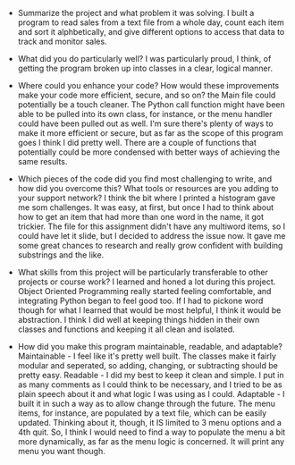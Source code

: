 - Summarize the project and what problem it was solving.
   I built a program to read sales from a text file from a whole day, count each item and sort it alphbetically, and give different options to access that data to track and monitor sales. 

- What did you do particularly well?
   I was particularly proud, I think, of getting the program broken up into classes in a clear, logical manner. 

- Where could you enhance your code? How would these improvements make your code more efficient, secure, and so on?
   the Main file could potentially be a touch cleaner. The Python call function might have been able to be pulled into its own class, for instance, or the menu handler could have been pulled out as well. 
   I'm sure there's plenty of ways to make it more efficient or secure, but as far as the scope of this program goes I think I did pretty well. There are a couple of functions
   that potentially could be more condensed with better ways of achieving the same results.

- Which pieces of the code did you find most challenging to write, and how did you overcome this? What tools or resources are you adding to your support network?
   I think the bit where I printed a histogram gave me som challenges. It was easy, at first, but once I had to think about how to get an item that had more than one word
   in the name, it got trickier. The file for this assignment didn't have any multiword items, so I could have let it slide, but I decided to address the issue now.
   It gave me some great chances to research and really grow confident with building substrings and the like.

- What skills from this project will be particularly transferable to other projects or course work?
   I learned and honed a lot during this project. Object Oriented Programming really started feeling comfortable, and integrating Python began to feel good too.
   If I had to pickone word though for what I learned that would be most helpful, I think it would be abstraction. I think I did well at keeping things hidden in their
   own classes and functions and keeping it all clean and isolated.

- How did you make this program maintainable, readable, and adaptable?
   Maintainable - I feel like it's pretty well built. The classes make it fairly modular and seperated, so adding, changing, or subtracting should be pretty easy.
   Readable - I did my best to keep it clean and simple. I put in as many comments as I could think to be necessary, and I tried to be as plain speech about it and
              what logic I was using as I could.
   Adaptable - I built it in such a way as to allow change through the future. The menu items, for instance, are populated by a text file, which can be easily updated. 
               Thinking about it, though, it IS limited to 3 menu options and a 4th quit. So, I think I would need to find a way to populate the menu a bit more dynamically,
               as far as the menu logic is concerned. It will print any menu you want though.
<!---
NevinsN/NevinsN is a ✨ special ✨ repository because its `README.md` (this file) appears on your GitHub profile.
You can click the Preview link to take a look at your changes.
--->
